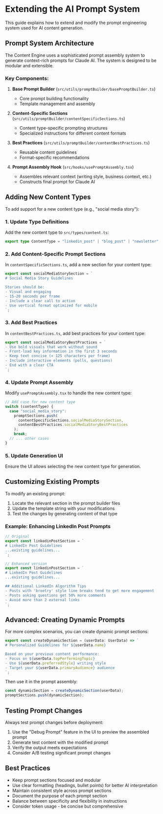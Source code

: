 # Extending the AI Prompt System

This guide explains how to extend and modify the prompt engineering system used for AI content generation.

## Prompt System Architecture

The Content Engine uses a sophisticated prompt assembly system to generate context-rich prompts for Claude AI. The system is designed to be modular and extensible.

### Key Components:

1. **Base Prompt Builder** (`src/utils/promptBuilder/basePromptBuilder.ts`)
   - Core prompt building functionality
   - Template management and assembly

2. **Content-Specific Sections** (`src/utils/promptBuilder/contentSpecificSections.ts`)
   - Content type-specific prompting structures
   - Specialized instructions for different content formats

3. **Best Practices** (`src/utils/promptBuilder/contentBestPractices.ts`)
   - Reusable content guidelines
   - Format-specific recommendations

4. **Prompt Assembly Hook** (`src/hooks/usePromptAssembly.tsx`)
   - Assembles relevant context (writing style, business context, etc.)
   - Constructs final prompt for Claude AI

## Adding New Content Types

To add support for a new content type (e.g., "social media story"):

### 1. Update Type Definitions

Add the new content type to `src/types/content.ts`:

```typescript
export type ContentType = "linkedin_post" | "blog_post" | "newsletter" | "social_media_story";
```

### 2. Add Content-Specific Prompt Sections

In `contentSpecificSections.ts`, add a new section for your content type:

```typescript
export const socialMediaStorySection = `
# Social Media Story Guidelines

Stories should be:
- Visual and engaging
- 15-20 seconds per frame
- Include a clear call to action
- Use vertical format optimized for mobile
`;
```

### 3. Add Best Practices

In `contentBestPractices.ts`, add best practices for your content type:

```typescript
export const socialMediaStoryBestPractices = `
- Use bold visuals that work without sound
- Front-load key information in the first 3 seconds
- Keep text concise (< 125 characters per frame)
- Include interactive elements (polls, questions)
- End with a clear CTA
`;
```

### 4. Update Prompt Assembly

Modify `usePromptAssembly.tsx` to handle the new content type:

```typescript
// Add case for new content type
switch (contentType) {
  case "social_media_story":
    promptSections.push(
      contentSpecificSections.socialMediaStorySection,
      contentBestPractices.socialMediaStoryBestPractices
    );
    break;
  // ... other cases
}
```

### 5. Update Generation UI

Ensure the UI allows selecting the new content type for generation.

## Customizing Existing Prompts

To modify an existing prompt:

1. Locate the relevant section in the prompt builder files
2. Update the template string with your modifications
3. Test the changes by generating content of that type

### Example: Enhancing LinkedIn Post Prompts

```typescript
// Original
export const linkedinPostSection = `
# LinkedIn Post Guidelines
...existing guidelines...
`;

// Enhanced version
export const linkedinPostSection = `
# LinkedIn Post Guidelines
...existing guidelines...

## Additional LinkedIn Algorithm Tips
- Posts with 'broetry' style line breaks tend to get more engagement
- Posts asking questions get 50% more comments
- Avoid more than 2 external links
`;
```

## Advanced: Creating Dynamic Prompts

For more complex scenarios, you can create dynamic prompt sections:

```typescript
export const createDynamicSection = (userData: UserData) => `
# Personalized Guidelines for ${userData.name}

Based on your previous content performance:
- Focus on ${userData.topPerformingTopic}
- Use ${userData.preferredStyle} writing style
- Target your ${userData.primaryAudience} audience
`;
```

Then use it in the prompt assembly:

```typescript
const dynamicSection = createDynamicSection(userData);
promptSections.push(dynamicSection);
```

## Testing Prompt Changes

Always test prompt changes before deployment:

1. Use the "Debug Prompt" feature in the UI to preview the assembled prompt
2. Generate test content with the modified prompt
3. Verify the output meets expectations
4. Consider A/B testing significant prompt changes

## Best Practices

- Keep prompt sections focused and modular
- Use clear formatting (headings, bullet points) for better AI interpretation
- Maintain consistent style across prompt sections
- Document the purpose of each prompt section
- Balance between specificity and flexibility in instructions
- Consider token usage - be concise but comprehensive
